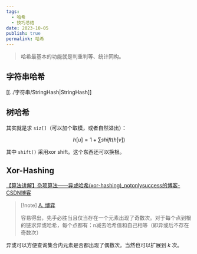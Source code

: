 ```yaml
---
tags:
  - 哈希
  - 技巧总结
date: 2023-10-05
publish: true
permalink: 哈希
---
```

> 哈希最基本的功能就是判重判等、统计同构。

## 字符串哈希

[[../字符串/StringHash|StringHash]]

## 树哈希

其实就是求 `siz[]`（可以加个取模，或者自然溢出）：

$$
h[u]=1+\sum\limits shift(h[v])
$$

其中 `shift()` 采用xor shift。这个东西还可以换根。
## Xor-Hashing

[【算法讲解】杂项算法——异或哈希(xor-hashing)\_notonlysuccess的博客-CSDN博客](https://blog.csdn.net/notonlysuccess/article/details/130959107)

> [!note] [A. 博弈](https://tg.hszxoj.com/contest/800/problem/1)
> 
> 容易得出，先手必胜当且仅当存在一个元素出现了奇数次。对于每个点到根的链求异或哈希，每个点都有：n减去哈希值和自己相等（即异或后不存在奇数次）
> 

异或可以方便查询集合内元素是否都出现了偶数次。当然也可以扩展到 $k$ 次。